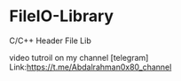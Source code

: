 # FileIO-Library
C/C++ Header File Lib

video tutroil on my channel [telegram]
Link:https://t.me/Abdalrahman0x80_channel
